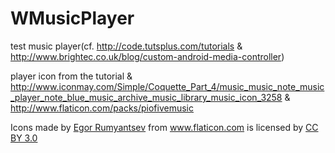 # WMusicPlayer
test music player(cf. http://code.tutsplus.com/tutorials &amp; http://www.brightec.co.uk/blog/custom-android-media-controller)

player icon from the tutorial & http://www.iconmay.com/Simple/Coquette_Part_4/music_music_note_music_player_note_blue_music_archive_music_library_music_icon_3258 & http://www.flaticon.com/packs/piofivemusic

<div>Icons made by <a href="http://www.flaticon.com/authors/egor-rumyantsev" title="Egor Rumyantsev">Egor Rumyantsev</a> from <a href="http://www.flaticon.com" title="Flaticon">www.flaticon.com</a> is licensed by <a href="http://creativecommons.org/licenses/by/3.0/" title="Creative Commons BY 3.0">CC BY 3.0</a></div>
